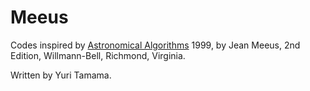 # Meeus

Codes inspired by <a href="https://www.willbell.com/math/mc1.htm">Astronomical Algorithms</a>
1999, by Jean Meeus, 2nd Edition, Willmann-Bell, Richmond, Virginia. 

Written by Yuri Tamama.
